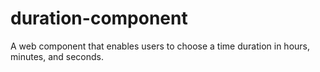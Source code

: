 # duration-component
A web component that enables users to choose a time duration in hours, minutes, and seconds.
